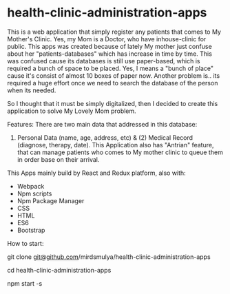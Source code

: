 # health-clinic-administration-apps

This is a web application that simply register any patients that comes to My Mother's Clinic.
Yes, my Mom is a Doctor, who have inhouse-clinic for public. 
This apps was created because of lately My mother just confuse about her "patients-databases" which has increase in time by time.
This was confused cause its databases is still use paper-based, which is required a bunch of space to be placed. 
Yes, I means a "bunch of place" cause it's consist of almost 10 boxes of paper now.
Another problem is.. its required a huge effort once we need to search the database of the person when its needed.

So I thought that it must be simply digitalized, then I decided to create this application to solve My Lovely Mom problem.

Features:
There are two main data that addressed in this database: 
1) Personal Data (name, age, address, etc) & (2) Medical Record (diagnose, therapy, date).
This Application also has "Antrian" feature, that can manage patients who comes to My mother clinic to queue them in order 
base on their arrival.

This Apps mainly build by React and Redux platform, also with:
- Webpack
- Npm scripts
- Npm Package Manager
- CSS
- HTML
- ES6
- Bootstrap


How to start:

git clone git@github.com/mirdsmulya/health-clinic-administration-apps

cd health-clinic-administration-apps

npm start -s
